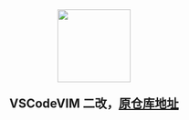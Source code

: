 <h2 align="center"><img src="https://raw.githubusercontent.com/VSCodeVim/Vim/master/images/icon.png" height="128">

VSCodeVIM 二改，[原仓库地址](https://github.com/VSCodeVim/Vim)
